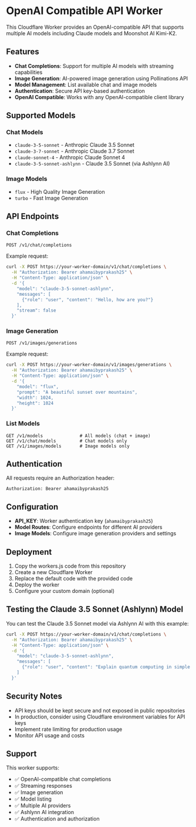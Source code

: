 # OpenAI Compatible API Worker

This Cloudflare Worker provides an OpenAI-compatible API that supports multiple AI models including Claude models and Moonshot AI Kimi-K2.

## Features

- **Chat Completions**: Support for multiple AI models with streaming capabilities
- **Image Generation**: AI-powered image generation using Pollinations API
- **Model Management**: List available chat and image models
- **Authentication**: Secure API key-based authentication
- **OpenAI Compatible**: Works with any OpenAI-compatible client library

## Supported Models

### Chat Models
- `claude-3-5-sonnet` - Anthropic Claude 3.5 Sonnet
- `claude-3-7-sonnet` - Anthropic Claude 3.7 Sonnet  
- `claude-sonnet-4` - Anthropic Claude Sonnet 4
- `claude-3-5-sonnet-ashlynn` - Claude 3.5 Sonnet (via Ashlynn AI)

### Image Models
- `flux` - High Quality Image Generation
- `turbo` - Fast Image Generation

## API Endpoints

### Chat Completions
```
POST /v1/chat/completions
```

Example request:
```bash
curl -X POST https://your-worker-domain/v1/chat/completions \
  -H "Authorization: Bearer ahamaibyprakash25" \
  -H "Content-Type: application/json" \
  -d '{
    "model": "claude-3-5-sonnet-ashlynn",
    "messages": [
      {"role": "user", "content": "Hello, how are you?"}
    ],
    "stream": false
  }'
```

### Image Generation
```
POST /v1/images/generations
```

Example request:
```bash
curl -X POST https://your-worker-domain/v1/images/generations \
  -H "Authorization: Bearer ahamaibyprakash25" \
  -H "Content-Type: application/json" \
  -d '{
    "model": "flux",
    "prompt": "A beautiful sunset over mountains",
    "width": 1024,
    "height": 1024
  }'
```

### List Models
```
GET /v1/models              # All models (chat + image)
GET /v1/chat/models         # Chat models only
GET /v1/images/models       # Image models only
```

## Authentication

All requests require an Authorization header:
```
Authorization: Bearer ahamaibyprakash25
```

## Configuration

- **API_KEY**: Worker authentication key (`ahamaibyprakash25`)
- **Model Routes**: Configure endpoints for different AI providers
- **Image Models**: Configure image generation providers and settings

## Deployment

1. Copy the workers.js code from this repository
2. Create a new Cloudflare Worker
3. Replace the default code with the provided code
4. Deploy the worker
5. Configure your custom domain (optional)

## Testing the Claude 3.5 Sonnet (Ashlynn) Model

You can test the Claude 3.5 Sonnet model via Ashlynn AI with this example:

```bash
curl -X POST https://your-worker-domain/v1/chat/completions \
  -H "Authorization: Bearer ahamaibyprakash25" \
  -H "Content-Type: application/json" \
  -d '{
    "model": "claude-3-5-sonnet-ashlynn",
    "messages": [
      {"role": "user", "content": "Explain quantum computing in simple terms"}
    ]
  }'
```

## Security Notes

- API keys should be kept secure and not exposed in public repositories
- In production, consider using Cloudflare environment variables for API keys
- Implement rate limiting for production usage
- Monitor API usage and costs

## Support

This worker supports:
- ✅ OpenAI-compatible chat completions
- ✅ Streaming responses
- ✅ Image generation
- ✅ Model listing
- ✅ Multiple AI providers
- ✅ Ashlynn AI integration
- ✅ Authentication and authorization
